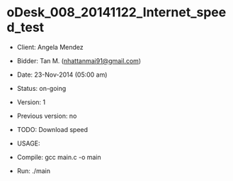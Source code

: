 oDesk_008_20141122_Internet_speed_test
======================================
 * Client: Angela Mendez
 * Bidder: Tan M. (nhattanmai91@gmail.com)
 * Date: 23-Nov-2014 (05:00 am)
 * Status: on-going 
 * Version: 1
 * Previous version: no
 * TODO: Download speed
 


 * USAGE:
 * Compile: gcc main.c -o main
 * Run: ./main
